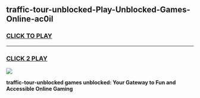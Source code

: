 
## traffic-tour-unblocked-Play-Unblocked-Games-Online-ac0il
<h3>
<a href="https://premium76.site?title=traffic-tour-unblocked&ref=25A">CLICK TO PLAY</a></h3>
<hr>

<h3>
<a href="https://premium76.site?title=traffic-tour-unblocked&ref=25A">CLICK 2 PLAY</a>
  
</h3>

<a href="https://premium76.site?title=traffic-tour-unblocked&ref=25A"><img src="https://clearcache.store/games.png"></a>


**traffic-tour-unblocked games unblocked: Your Gateway to Fun and Accessible Online Gaming**
